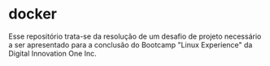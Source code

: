 # docker
Esse repositório trata-se da resolução de um desafio de projeto necessário a ser apresentado para a conclusão do Bootcamp "Linux Experience" da Digital Innovation One Inc.
